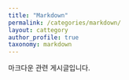 ```yaml
---
title: "Markdown"
permalink: /categories/markdown/
layout: cattegory
author_profile: true
taxonomy: markdown
---
```


마크다운 관련 게시글입니다.